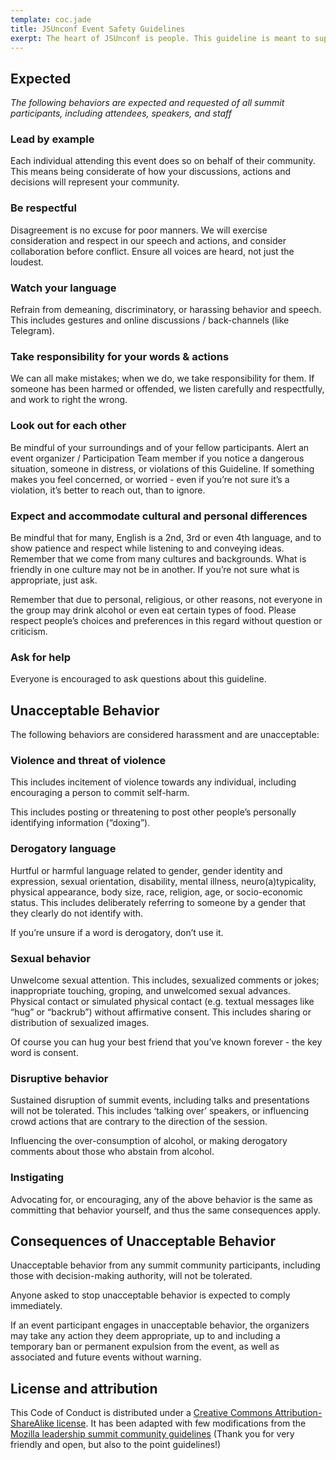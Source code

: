 ```yaml
---
template: coc.jade
title: JSUnconf Event Safety Guidelines
exerpt: The heart of JSUnconf is people. This guideline is meant to support a happy, productive and safe event experience that can welcome new ideas and inspiration for all attendees. Regardless of gender, sexual orientation, age, ability, ethnicity, socioeconomic status, and religion (or lack thereof). We gain strength from diversity, and actively seek participation from those who enhance it. These guidelines exist to ensure that diverse groups collaborate to mutual advantage and enjoyment. We will challenge prejudice that could jeopardise the participation of any person in the project, and we outline in this document expected, as well as prohibited behavior.
---
```


## Expected

*The following behaviors are expected and requested of all summit participants, including attendees, speakers, and staff*

### Lead by example

Each individual attending this event  does so on behalf of their community. This means being considerate of how your discussions, actions and decisions will represent your community.

### Be respectful

Disagreement is no excuse for poor manners. We will exercise consideration and respect in our speech and actions, and consider collaboration before conflict. Ensure all voices are heard, not just the loudest.

### Watch your language

Refrain from demeaning, discriminatory, or harassing behavior and speech. This includes gestures and online discussions / back-channels (like Telegram).

### Take responsibility for your words & actions

We can all make mistakes; when we do, we take responsibility for them. If someone has been harmed or offended, we listen carefully and respectfully, and work to right the wrong.

### Look out for each other

Be mindful of your surroundings and of your fellow participants. Alert an event organizer / Participation Team member if you notice a dangerous situation, someone in distress, or violations of this Guideline. If something makes you feel concerned, or worried - even if you’re not sure it’s a violation, it’s better to reach out, than to ignore.

### Expect and accommodate cultural and personal differences

Be mindful that for many, English is a 2nd, 3rd or even 4th language, and to show patience and respect while listening to and conveying ideas. Remember that we come from many cultures and backgrounds. What is friendly in one culture may not be in another. If you’re not sure what is appropriate, just ask.

Remember that due to personal, religious, or other reasons, not everyone in the group may drink alcohol or even eat certain types of food. Please respect people’s choices and preferences in this regard without question or criticism.

### Ask for help

Everyone is encouraged to ask questions about this guideline.

## Unacceptable Behavior

The following behaviors are considered harassment and are unacceptable:

### Violence and threat of violence

This includes incitement of violence towards any individual, including encouraging a person to commit self-harm.  

This includes posting or threatening to post other people’s personally identifying information (“doxing”).

### Derogatory language

Hurtful or harmful language related to gender, gender identity and expression, sexual orientation, disability, mental illness, neuro(a)typicality, physical appearance, body size, race, religion, age, or socio-economic status. This includes deliberately referring to someone by a gender that they clearly do not identify with.

If you’re unsure if a word is derogatory, don’t use it.

### Sexual behavior

Unwelcome sexual attention. This includes, sexualized comments or jokes; inappropriate touching, groping, and unwelcomed sexual advances.
Physical contact or simulated physical contact (e.g. textual messages like “hug” or “backrub”) without affirmative consent. This includes sharing or distribution of sexualized images.

Of course you can hug your best friend that you’ve known forever - the key word is consent.  

### Disruptive behavior

Sustained disruption of summit events, including talks and presentations will not be tolerated. This includes ‘talking over’ speakers, or influencing crowd actions that are contrary to the direction of the session.

Influencing the over-consumption of alcohol, or making derogatory comments about those who abstain from alcohol.

### Instigating

Advocating for, or encouraging, any of the above behavior is the same as committing that behavior yourself, and thus the same consequences apply.

## Consequences of Unacceptable Behavior

Unacceptable behavior from any summit community participants, including those with decision-making authority, will not be tolerated.

Anyone asked to stop unacceptable behavior is expected to comply immediately.

If an event participant engages in unacceptable behavior, the organizers may take any action they deem appropriate, up to and including a temporary ban or permanent expulsion from the event, as well as associated and future events without warning.

<!-- ### Reporting guidelines

If you are subject to or witness unacceptable behavior, or have any other concerns, please notify the summit conduct team as soon as possible by emailing [leadership-summit-conduct@mozilla.com]([leadership-summit-conduct@mozilla.com](leadership-summit-conduct@mozilla.com))

Additionally, event organizers are available to help summit community members engage with local law enforcement or to otherwise help those experiencing unacceptable behavior feel safe. In the context of in-person events, organizers will also provide escorts as desired by the person experiencing distress.

## Addressing Grievances

If you feel you have been falsely or unfairly accused of violating this Code of Conduct, you should notify the summit conduct team at [leadership-summit-conduct@mozilla.com]([leadership-summit-conduct@mozilla.com](leadership-summit-conduct@mozilla.com) with a concise description of your grievance.

## Scope

All summit participants (contributors, paid or otherwise; contractors; and other guests) are expected to abide by this Code of Conduct in all summit community venues—online and in-person—as well as in all one-on-one communications pertaining to summit community business.

This Guidline and its related procedures also applies to unacceptable behavior occurring outside the scope of summit community activities when such behavior has the potential to adversely affect the safety and well-being of summit community members.

## Contact info

* Emma Irwin, Event Manager
[eirwin@mozilla.com](eirwin@mozilla.com)

* Francisco Picolini, Event Logistics Manager [fpicolini@mozilla.com](fpicolini@mozilla.com)

* Conduct Team (George Roter, Larissa Shapiro, Emma Irwin) [leadership-summit-conduct@mozilla.com](leadership-summit-conduct@mozilla.com)

You can also email Diversity Lead,  [Larissa Shapiro directly](lshapiro@mozilla.com ). -->

## License and attribution

This Code of Conduct is distributed under a [Creative Commons Attribution-ShareAlike license](http://creativecommons.org/licenses/by-sa/3.0/).
It has been adapted with few modifications from the [Mozilla leadership summit community guidelines](https://github.com/mozilla/participation-org/blob/master/global_events/leadership_summit/code-of-conduct.md) (Thank you for very friendly and open, but also to the point guidelines!)
